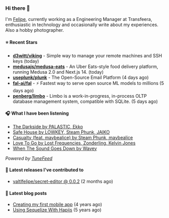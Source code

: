 ### Hi there 👋

I'm [Felipe](https://felipevm.com), currently working as a Engineering Manager at Transfeera, enthusiastic in technology and occasionally write about my experiences. Also a hobby photographer.

#### ⭐ Recent Stars
- **[d3witt/viking](https://github.com/d3witt/viking)** - Simple way to manage your remote machines and SSH keys (today)
- **[medusajs/medusa-eats](https://github.com/medusajs/medusa-eats)** - An Uber Eats-style food delivery platform, running Medusa 2.0 and Next.js 14. (today)
- **[useplunk/plunk](https://github.com/useplunk/plunk)** - The Open-Source Email Platform (4 days ago)
- **[fal-ai/fal](https://github.com/fal-ai/fal)** - ⚡ Fastest way to serve open source ML models to millions (5 days ago)
- **[penberg/limbo](https://github.com/penberg/limbo)** - Limbo is a work-in-progress, in-process OLTP database management system, compatible with SQLite. (5 days ago)

#### 🎧 What I have been listening
- [The Darkside by PALASTIC, Ekko](https://open.spotify.com/track/5xan7XL4YNpsAOL7LhXUPb)
- [Safe House by LOWKEY, Steam Phunk, JAIKO](https://open.spotify.com/track/09fYMdR8lPHQKgyQ2URs7a)
- [Casualty (feat. maybealice) by Steam Phunk, maybealice](https://open.spotify.com/track/2VjhvDQlAI8FDbQ9GqYgce)
- [Love To Go by Lost Frequencies, Zonderling, Kelvin Jones](https://open.spotify.com/track/14d79QOV2pvJHH9vlUfZwJ)
- [When The Sound Goes Down by Wavey](https://open.spotify.com/track/2bOa2hr7SieZI17ZROpUSG)

_Powered by [TuneFeed](https://tunefeed.app?ref=valtlfelipe-gh-profile)_ 

#### 🚀 Latest releases I've contributed to


- [valtlfelipe/secret-editor @ 0.0.2](https://github.com/valtlfelipe/secret-editor/releases/tag/0.0.2) (2 months ago)

#### 📄 Latest blog posts
- [Creating my first mobile app](https://felipevm.com/posts/creating-my-first-mobile-app/) (4 years ago)
- [Using Sequelize With Hapijs](https://felipevm.com/posts/using-sequelize-with-hapijs/) (5 years ago)
